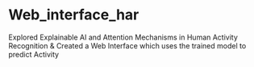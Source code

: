 # Web_interface_har
Explored Explainable AI and Attention Mechanisms in  Human Activity Recognition &amp; Created a Web Interface which uses the trained model to predict Activity
